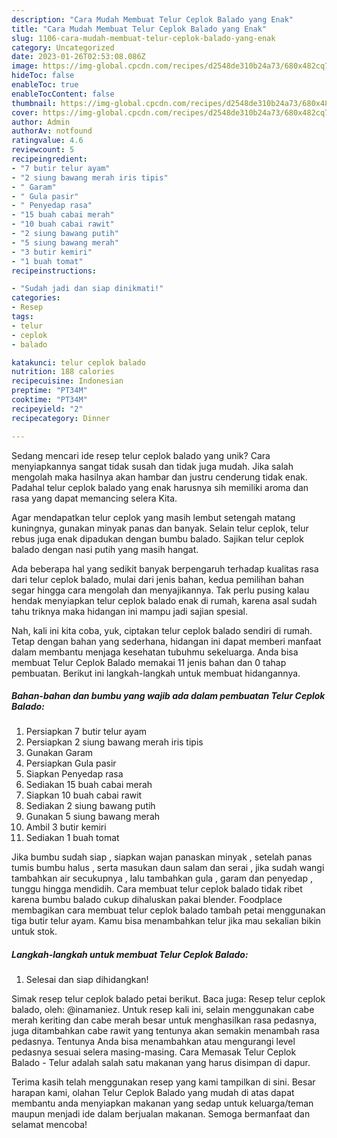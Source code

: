 ```yaml
---
description: "Cara Mudah Membuat Telur Ceplok Balado yang Enak"
title: "Cara Mudah Membuat Telur Ceplok Balado yang Enak"
slug: 1106-cara-mudah-membuat-telur-ceplok-balado-yang-enak
category: Uncategorized
date: 2023-01-26T02:53:08.086Z
image: https://img-global.cpcdn.com/recipes/d2548de310b24a73/680x482cq70/telur-ceplok-balado-foto-resep-utama.jpg
hideToc: false
enableToc: true
enableTocContent: false
thumbnail: https://img-global.cpcdn.com/recipes/d2548de310b24a73/680x482cq70/telur-ceplok-balado-foto-resep-utama.jpg
cover: https://img-global.cpcdn.com/recipes/d2548de310b24a73/680x482cq70/telur-ceplok-balado-foto-resep-utama.jpg
author: Admin
authorAv: notfound
ratingvalue: 4.6
reviewcount: 5
recipeingredient:
- "7 butir telur ayam"
- "2 siung bawang merah iris tipis"
- " Garam"
- " Gula pasir"
- " Penyedap rasa"
- "15 buah cabai merah"
- "10 buah cabai rawit"
- "2 siung bawang putih"
- "5 siung bawang merah"
- "3 butir kemiri"
- "1 buah tomat"
recipeinstructions:

- "Sudah jadi dan siap dinikmati!"
categories:
- Resep
tags:
- telur
- ceplok
- balado

katakunci: telur ceplok balado 
nutrition: 188 calories
recipecuisine: Indonesian
preptime: "PT34M"
cooktime: "PT34M"
recipeyield: "2"
recipecategory: Dinner

---
```





Sedang mencari ide resep telur ceplok balado yang unik? Cara menyiapkannya sangat tidak susah dan tidak juga mudah. Jika salah mengolah maka hasilnya akan hambar dan justru cenderung tidak enak. Padahal telur ceplok balado yang enak harusnya sih memiliki aroma dan rasa yang dapat memancing selera Kita.





Agar mendapatkan telur ceplok yang masih lembut setengah matang kuningnya, gunakan minyak panas dan banyak. Selain telur ceplok, telur rebus juga enak dipadukan dengan bumbu balado. Sajikan telur ceplok balado dengan nasi putih yang masih hangat.

Ada beberapa hal yang sedikit banyak berpengaruh terhadap kualitas rasa dari telur ceplok balado, mulai dari jenis bahan, kedua pemilihan bahan segar hingga cara mengolah dan menyajikannya. Tak perlu pusing kalau hendak menyiapkan telur ceplok balado enak di rumah, karena asal sudah tahu triknya maka hidangan ini mampu jadi sajian spesial.






Nah, kali ini kita coba, yuk, ciptakan telur ceplok balado sendiri di rumah. Tetap dengan bahan yang sederhana, hidangan ini dapat memberi manfaat dalam membantu menjaga kesehatan tubuhmu sekeluarga. Anda bisa membuat Telur Ceplok Balado memakai 11 jenis bahan dan 0 tahap pembuatan. Berikut ini langkah-langkah untuk membuat hidangannya.

<!--inarticleads1-->

##### Bahan-bahan dan bumbu yang wajib ada dalam pembuatan Telur Ceplok Balado:

1. Persiapkan 7 butir telur ayam
1. Persiapkan 2 siung bawang merah iris tipis
1. Gunakan  Garam
1. Persiapkan  Gula pasir
1. Siapkan  Penyedap rasa
1. Sediakan 15 buah cabai merah
1. Siapkan 10 buah cabai rawit
1. Sediakan 2 siung bawang putih
1. Gunakan 5 siung bawang merah
1. Ambil 3 butir kemiri
1. Sediakan 1 buah tomat


Jika bumbu sudah siap , siapkan wajan panaskan minyak , setelah panas tumis bumbu halus , serta masukan daun salam dan serai , jika sudah wangi tambahkan air secukupnya , lalu tambahkan gula , garam dan penyedap , tunggu hingga mendidih. Cara membuat telur ceplok balado tidak ribet karena bumbu balado cukup dihaluskan pakai blender. Foodplace membagikan cara membuat telur ceplok balado tambah petai menggunakan tiga butir telur ayam. Kamu bisa menambahkan telur jika mau sekalian bikin untuk stok. 

<!--inarticleads2-->

##### Langkah-langkah untuk membuat Telur Ceplok Balado:


1. Selesai dan siap dihidangkan!

Simak resep telur ceplok balado petai berikut. Baca juga: Resep telur ceplok balado, oleh: @inamaniez. Untuk resep kali ini, selain menggunakan cabe merah keriting dan cabe merah besar untuk menghasilkan rasa pedasnya, juga ditambahkan cabe rawit yang tentunya akan semakin menambah rasa pedasnya. Tentunya Anda bisa menambahkan atau mengurangi level pedasnya sesuai selera masing-masing. Cara Memasak Telur Ceplok Balado - Telur adalah salah satu makanan yang harus disimpan di dapur. 

Terima kasih telah menggunakan resep yang kami tampilkan di sini. Besar harapan kami, olahan Telur Ceplok Balado yang mudah di atas dapat membantu anda menyiapkan makanan yang sedap untuk keluarga/teman maupun menjadi ide dalam berjualan makanan. Semoga bermanfaat dan selamat mencoba!
